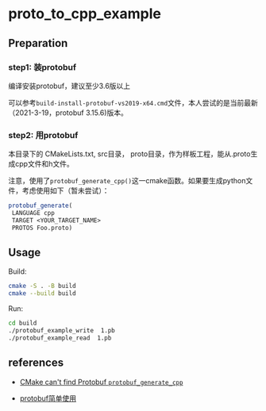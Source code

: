 # proto_to_cpp_example

## Preparation

### step1: 装protobuf

编译安装protobuf，建议至少3.6版以上

可以参考`build-install-protobuf-vs2019-x64.cmd`文件，本人尝试的是当前最新（2021-3-19，protobuf 3.15.6)版本。

### step2: 用protobuf

本目录下的 CMakeLists.txt, src目录， proto目录，作为样板工程，能从.proto生成cpp文件和h文件。

注意，使用了`protobuf_generate_cpp()`这一cmake函数。如果要生成python文件，考虑使用如下（暂未尝试）：
```cmake
protobuf_generate(
 LANGUAGE cpp
 TARGET <YOUR_TARGET_NAME> 
 PROTOS Foo.proto)
```


## Usage
Build:
```bash
cmake -S . -B build
cmake --build build
```

Run:
```bash
cd build
./protobuf_example_write  1.pb
./protobuf_example_read  1.pb
```

## references

- [CMake can't find Protobuf `protobuf_generate_cpp`](https://stackoverflow.com/questions/52533396/cmake-cant-find-protobuf-protobuf-generate-cpp)

- [protobuf简单使用](https://www.cnblogs.com/zjutzz/p/11158617.html)
